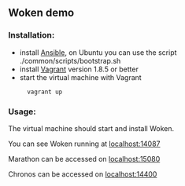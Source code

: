 ## Woken demo

### Installation:

* install [Ansible](https://www.ansible.com/), on Ubuntu you can use the script ./common/scripts/bootstrap.sh
* install [Vagrant](https://www.vagrantup.com/) version 1.8.5 or better
* start the virtual machine with Vagrant
  ```
    vagrant up
  ```

### Usage:

The virtual machine should start and install Woken.

You can see Woken running at [localhost:14087](http://localhost:14087)

Marathon can be accessed on [localhost:15080](http://localhost:15080)

Chronos can be accessed on [localhost:14400](http://localhost:14400)
